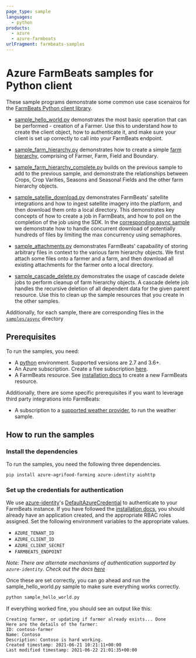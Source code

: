 ```yaml
---
page_type: sample
languages:
  - python
products:
  - azure
  - azure-farmbeats
urlFragment: farmbeats-samples
---
```


# Azure FarmBeats samples for Python client

These sample programs demonstrate some common use case scenairos for the [FarmBeats Python client library][python_sdk].

- [sample_hello_world.py][hello_world_sample] demonstrates the most basic operation that can be performed - creation of a Farmer. Use this to understand how to create the client object, how to authenticate it, and make sure your client is set up correctly to call into your FarmBeats endpoint.

- [sample_farm_hierarchy.py][farm_hierarchy_sample] demonstrates how to create a simple [farm hierarchy][farm_hierarchy_docs], comprising of Farmer, Farm, Field and Boundary.

- [sample_farm_hierarchy_complete.py][farm_hierarchy_complete_sample] builds on the previous sample to add to the previous sample, and demonstrate the relationships between Crops, Crop Varities, Seasons and Seasonal Fields and the other farm hierarchy objects.

- [sample_satellie_download.py][satellie_download_sample] demonstrates FarmBeats' satellite integrations and how to ingest satellite imagery into the platform, and then download them onto a local directory. This demonstrates key concepts of how to create a job in FarmBeats, and how to poll on the completion of the job using the SDK. In the [corresponding async sample][satellie_download_async_sample] we demonstrate how to handle concurrent download of potentially hundreds of files by limiting the max concurrency using semaphores.

- [sample_attachments.py][attachments_sample] demonstrates FarmBeats' capabaility of storing arbitrary files in context to the various farm hierarchy objects. We first attach some files onto a farmer and a farm, and then download all existing attachments for the farmer onto a local directory.

- [sample_cascade_delete.py][cascade_delete_sample] demonstrates the usage of cascade delete jobs to perform cleanup of farm hierarchy objects. A cascade delete job handles the recursive deletion of all dependent data for the given parent resource. Use this to clean up the sample resources that you create in the other samples.


Additionally, for each sample, there are corresponding files in the [`samples/async`][async_samples] directory

## Prerequisites

To run the samples, you need:

- A [python][get_python] environment. Supported versions are 2.7 and 3.6+.
- An Azure subscription. Create a free subscription [here][azure_free_sub].
- A FarmBeats resource. See [installation docs][install_farmbeats] to create a new FarmBeats resource.

Additionally, there are some specific prerequisites if you want to leverage third party integrations into FarmBeats:

- A subscription to a [supported weather provider][weather_docs], to run the weather sample.

## How to run the samples

### Install the dependencies

To run the samples, you need the following three dependencies.
```bash
pip install azure-agrifood-farming azure-identity aiohttp
```

### Set up the credentials for authentication

We use [azure-identity][azure_identity]'s [DefaultAzureCredential][azure_identity_default_azure_credential] to authenticate to your FarmBeats instance. If you have followed the [installation docs][install_farmbeats], you should already have an application created, and the appropriate RBAC roles assigned. Set the following environment variables to the appropriate values. 

- `AZURE_TENANT_ID`
- `AZURE_CLIENT_ID`
- `AZURE_CLIENT_SECRET`
- `FARMBEATS_ENDPOINT`



_Note: There are alternate mechanisms of authentication supported by `azure-identity`. Check out the docs [here][azure_identity]_

Once these are set correctly, you can go ahead and run the sample_hello_world.py sample to make sure everything works correctly.

```bash
python sample_hello_world.py
```

If everything worked fine, you should see an output like this:
```
Creating farmer, or updating if farmer already exists... Done
Here are the details of the farmer:
ID: contoso-farmer
Name: Contoso
Description: Contoso is hard working.
Created timestamp: 2021-06-21 10:21:11+00:00
Last modified timestamp: 2021-06-22 21:01:35+00:00
```


<!-- Product docs aka.ms links-->
[farm_hierarchy_docs]: https://aka.ms/FarmBeatsFarmHierarchyDocs
[weather_docs]: https://aka.ms/FarmBeatsWeatherDocs/
[install_farmbeats]: https://aka.ms/FarmBeatsInstallDocumentationPaaS/

<!-- Links to samples files -->
[async_samples]: https://github.com/Azure/azure-sdk-for-python/tree/main/sdk/agrifood/azure-agrifood-farming/samples/async
[hello_world_sample]: https://github.com/Azure/azure-sdk-for-python/blob/main/sdk/agrifood/azure-agrifood-farming/samples/sample_hello_world.py
[attachments_sample]: https://github.com/Azure/azure-sdk-for-python/blob/main/sdk/agrifood/azure-agrifood-farming/samples/sample_attachments.py
[cascade_delete_sample]: https://github.com/Azure/azure-sdk-for-python/blob/main/sdk/agrifood/azure-agrifood-farming/samples/sample_cascade_delete.py
[satellie_download_sample]: https://github.com/Azure/azure-sdk-for-python/blob/main/sdk/agrifood/azure-agrifood-farming/samples/sample_satellie_download.py
[farm_hierarchy_complete_sample]: https://github.com/Azure/azure-sdk-for-python/blob/main/sdk/agrifood/azure-agrifood-farming/samples/sample_farm_hierarchy_complete.py
[farm_hierarchy_sample]: https://github.com/Azure/azure-sdk-for-python/blob/main/sdk/agrifood/azure-agrifood-farming/samples/sample_farm_hierarchy.py
[satellie_download_async_sample]: https://github.com/Azure/azure-sdk-for-python/blob/main/sdk/agrifood/azure-agrifood-farming/samples/async/sample_satellie_download_async.py

<!-- Microsoft/Azure related links -->
[azure_free_sub]: https://azure.microsoft.com/free/
[azure_identity]: https://pypi.org/project/azure-identity/
[azure_identity_default_azure_credential]: https://github.com/Azure/azure-sdk-for-python/tree/main/sdk/identity/azure-identity#defaultazurecredential
[python_sdk]: https://pypi.org/project/azure-agrifood-farming/

<!-- Links to external sites -->
[get_python]: https://www.python.org/
